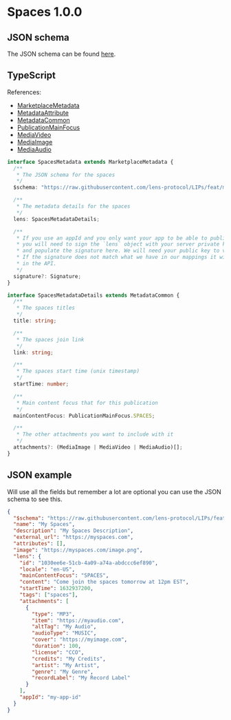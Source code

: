 # Spaces 1.0.0

## JSON schema

The JSON schema can be found [here](./schema.json).

## TypeScript

References:

- [MarketplaceMetadata](../../shared-ts-interfaces/marketplace-metadata.ts)
- [MetadataAttribute](../../../shared-ts-interfaces/metadata-attribute.ts)
- [MetadataCommon](../../shared-ts-interfaces/metadata-common.ts)
- [PublicationMainFocus](../../shared-ts-interfaces/publication-main-focus.ts)
- [MediaVideo](../../shared-ts-interfaces/media/media-video.ts)
- [MediaImage](../../shared-ts-interfaces/media/media-image.ts)
- [MediaAudio](../../shared-ts-interfaces/media/media-audio.ts)

```ts
interface SpacesMetadata extends MarketplaceMetadata {
  /**
   * The JSON schema for the spaces
   */
  $schema: "https://raw.githubusercontent.com/lens-protocol/LIPs/feat/metadata-standards/lens-metadata-standards/publication/spaces/1.0.0/schema.json";

  /**
   * The metadata details for the spaces
   */
  lens: SpacesMetadataDetails;

  /**
   * If you use an appId and you only want your app to be able to publish under it,
   * you will need to sign the `lens` object with your server private key
   * and populate the signature here. We will need your public key to verify this.
   * If the signature does not match what we have in our mappings it will not be surfaced
   * in the API.
   */
  signature?: Signature;
}

interface SpacesMetadataDetails extends MetadataCommon {
  /**
   * The spaces titles
   */
  title: string;

  /**
   * The spaces join link
   */
  link: string;

  /**
   * The spaces start time (unix timestamp)
   */
  startTime: number;

  /**
   * Main content focus that for this publication
   */
  mainContentFocus: PublicationMainFocus.SPACES;

  /**
   * The other attachments you want to include with it
   */
  attachments?: (MediaImage | MediaVideo | MediaAudio)[];
}
```

## JSON example

Will use all the fields but remember a lot are optional you can use the JSON schema to see this.

```json
{
  "$schema": "https://raw.githubusercontent.com/lens-protocol/LIPs/feat/metadata-standards/lens-metadata-standards/publication/spaces/1.0.0/schema.json",
  "name": "My Spaces",
  "description": "My Spaces Description",
  "external_url": "https://myspaces.com",
  "attributes": [],
  "image": "https://myspaces.com/image.png",
  "lens": {
    "id": "1030ee6e-51cb-4a09-a74a-abdccc6ef890",
    "locale": "en-US",
    "mainContentFocus": "SPACES",
    "content": "Come join the spaces tomorrow at 12pm EST",
    "startTime": 1632937200,
    "tags": ["spaces"],
    "attachments": [
      {
        "type": "MP3",
        "item": "https://myaudio.com",
        "altTag": "My Audio",
        "audioType": "MUSIC",
        "cover": "https://myimage.com",
        "duration": 100,
        "license": "CCO",
        "credits": "My Credits",
        "artist": "My Artist",
        "genre": "My Genre",
        "recordLabel": "My Record Label"
      }
    ],
    "appId": "my-app-id"
  }
}
```
